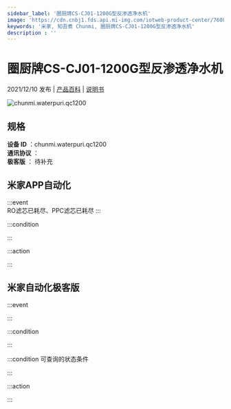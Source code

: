 ```yaml
---
sidebar_label: '圈厨牌CS-CJ01-1200G型反渗透净水机'
image: 'https://cdn.cnbj1.fds.api.mi-img.com/iotweb-product-center/76088101654fffe4987830f60adc5384_1632624820448.png?GalaxyAccessKeyId=AKVGLQWBOVIRQ3XLEW&Expires=9223372036854775807&Signature=c9Oqlsv8F7jnPjKnlZqMwIaBSjk='
keywords: '米家, 知吾煮 Chunmi, 圈厨牌CS-CJ01-1200G型反渗透净水机'
description : ''
---
```

# 圈厨牌CS-CJ01-1200G型反渗透净水机

2021/12/10 发布 | [产品百科](https://home.mi.com/webapp/content/baike/product/index.html?model=chunmi.waterpuri.qc1200/) | [说明书](https://home.mi.com/views/introduction.html?model=chunmi.waterpuri.qc1200&region=cn)

![chunmi.waterpuri.qc1200](https://cdn.cnbj1.fds.api.mi-img.com/iotweb-product-center/76088101654fffe4987830f60adc5384_1632624820448.png?GalaxyAccessKeyId=AKVGLQWBOVIRQ3XLEW&Expires=9223372036854775807&Signature=c9Oqlsv8F7jnPjKnlZqMwIaBSjk=)

## 规格  
> 
**设备 ID** ：chunmi.waterpuri.qc1200  
**通讯协议** ：  
**极客版**  ： 待补充 


## 米家APP自动化  

:::event  
RO滤芯已耗尽、PPC滤芯已耗尽
:::

:::condition  

:::

:::action   

:::

## 米家自动化极客版  

:::event  

:::

:::condition  

:::

:::condition 可查询的状态条件  

:::

:::action  

:::

        
